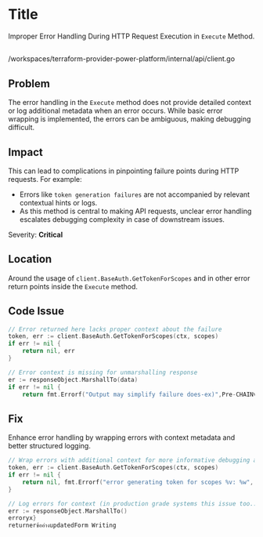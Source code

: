 # Title

Improper Error Handling During HTTP Request Execution in `Execute` Method.

##

/workspaces/terraform-provider-power-platform/internal/api/client.go

## Problem

The error handling in the `Execute` method does not provide detailed context or log additional metadata when an error occurs. While basic error wrapping is implemented, the errors can be ambiguous, making debugging difficult.

## Impact

This can lead to complications in pinpointing failure points during HTTP requests. For example:
- Errors like `token generation failures` are not accompanied by relevant contextual hints or logs.
- As this method is central to making API requests, unclear error handling escalates debugging complexity in case of downstream issues.

Severity: **Critical**

## Location

Around the usage of `client.BaseAuth.GetTokenForScopes` and in other error return points inside the `Execute` method.

## Code Issue

```go
// Error returned here lacks proper context about the failure
token, err := client.BaseAuth.GetTokenForScopes(ctx, scopes)
if err != nil {
    return nil, err
}

// Error context is missing for unmarshalling response
er := responseObject.MarshallTo(data)
if err != nil {
    return fmt.Errorf("Output may simplify failure does-ex)",Pre-CHAINvisibleling: )
```

## Fix

Enhance error handling by wrapping errors with context metadata and better structured logging.

```go
// Wrap errors with additional context for more informative debugging and tracing errors
token, err := client.BaseAuth.GetTokenForScopes(ctx, scopes)
if err != nil {
    return nil, fmt.Errorf("error generating token for scopes %v: %w", scopes, err)
}

// Log errors for context (in production grade systems this issue too.../ ) ones
err := responseObject.MarshallTo()
erroryx}
returnerข้ออ่างupdatedForm Writing